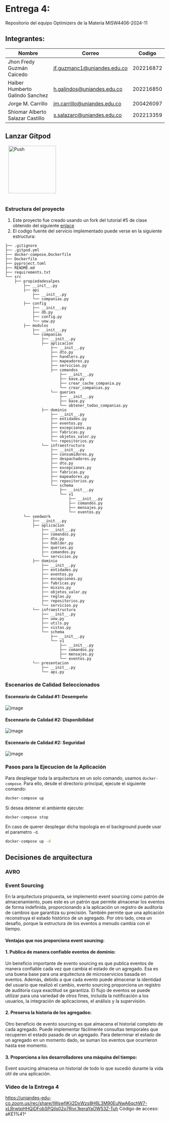 # Entrega 4: 

Repositorio del equipo Optimizers de la Materia MISW4406-2024-11

## Integrantes:

|   Nombre                         |   Correo                      | Codigo    | 
|----------------------------------|-------------------------------|-----------|
| Jhon Fredy Guzmán Caicedo        | jf.guzmanc1@uniandes.edu.co   | 202216872 |
| Haiber Humberto Galindo Sanchez  | h.galindos@uniandes.edu.co    | 202216850 |
| Jorge M. Carrillo                | jm.carrillo@uniandes.edu.co   | 200426097 |
| Shiomar Alberto Salazar Castillo | s.salazarc@uniandes.edu.co    | 202213359 |

## Lanzar Gitpod

<a href="https://shiomarsala-misw4406202-j32zbu6sb2p.ws-us108.gitpod.io/" style="padding: 10px;">
    <img src="https://gitpod.io/button/open-in-gitpod.svg" width="150" alt="Push" align="center">
</a>
<br/><br/>


### Estructura del proyecto

1. Este proyecto fue creado usando un fork del tutorial #5 de clase obtenido del siguiente [enlace](https://github.com/MISW4406/tutorial-5-cqrs-eventos)
2. El codigo fuente del servicio implementado puede verse en la siguiente estructura:

```
├── .gitignore
├── .gitpod.yml
├── docker-compose.Dockerfile
├── Dockerfile
├── pyproject.toml
├── README.md
├── requirements.txt
└── src
    ├── propiedadesalpes
        ├── __init__.py
        ├── api
            ├── __init__.py
            └── companias.py
        ├── config
            ├── __init__.py
            ├── db.py
            ├── config.py
            └── uow.py
        ├── modulos
            ├── __init__.py
            └── companias
                ├── __init__.py
                ├── aplicacion
                    ├── __init__.py
                    ├── dto.py
                    ├── handlers.py
                    ├── mapeadores.py
                    ├── servicios.py
                    ├── comandos
                        ├── __init__.py
                        ├── base.py
                        ├── crear_cache_compania.py
                        └── crear_companias.py
                    └── queries
                        ├── __init__.py
                        ├── base.py
                        └── obtener_todas_companias.py
                ├── dominio
                    ├── __init__.py
                    ├── entidades.py
                    ├── eventos.py
                    ├── excepciones.py
                    ├── fabricas.py
                    ├── objetos_valor.py
                    └── repositorios.py
                └── infraestructura
                    ├── __init__.py
                    ├── consumidores.py
                    ├── despachadores.py
                    ├── dto.py
                    ├── excepciones.py
                    ├── fabricas.py
                    ├── mapeadores.py
                    ├── repositorios.py
                    └── schema
                        ├── __init__.py
                        └── v1
                            ├── __init__.py
                            ├── comandos.py
                            ├── mensajes.py
                            └── eventos.py          
        └── seedwork
            ├── __init__.py
            ├── aplicacion
                ├── __init__.py
                ├── comandos.py
                ├── dto.py
                ├── hablder.py
                ├── queries.py
                ├── comandos.py
                └── servicios.py
            ├── dominio
                ├── __init__.py
                ├── entidades.py
                ├── eventos.py
                ├── excepciones.py
                ├── fabricas.py
                ├── mixins.py
                ├── objetos_valor.py
                ├── reglas.py
                ├── repositorios.py
                └── servicios.py
            └── infraestructura
                ├── __init__.py
                ├── uow.py
                ├── utils.py
                ├── vistas.py
                └── schema
                    ├── __init__.py
                    └── v1
                        ├── __init__.py
                        ├── comandos.py
                        ├── mensajes.py
                        └── eventos.py       
            └── presentacion
                ├── __init__.py
                └── api.py
```

### Escenarios de Calidad Seleccionados

#### Esceneario de Calidad #1: Desempeño
![image](https://github.com/shiomar-salazar/MISW4406-202411-Entrega-3/assets/111320185/52eff4a1-20c8-40da-85b9-d627c5c3b4f9)

#### Esceneario de Calidad #2: Disponibilidad
![image](https://github.com/shiomar-salazar/MISW4406-202411-Entrega-3/assets/111320185/c6d25f10-3638-4dbf-9768-8f69655add90)

#### Esceneario de Calidad #2: Seguridad
![image](https://github.com/shiomar-salazar/MISW4406-202411-Entrega-3/assets/111320185/42f7a336-0f69-44de-a43c-f2adaed72240)

### Pasos para la Ejecucion de la Aplicación

Para desplegar toda la arquitectura en un solo comando, usamos `docker-compose`. Para ello, desde el directorio principal, ejecute el siguiente comando:

```bash
docker-compose up
```

Si desea detener el ambiente ejecute:

```bash
docker-compose stop
```

En caso de querer desplegar dicha topología en el background puede usar el parametro `-d`.

```bash
docker-compose up -d
```

## Decisiones de arquitectura

### AVRO

### Event Sourcing
En la arquitectura propuesta, se implementó event sourcing como patrón de almacenamiento, pues este es un patrón que permite almacenar los eventos de forma indefinida, proporcionando a la aplicación un registro de auditoría de cambios que garantiza su precisión. También permite que una aplicación reconstruya el estado histórico de un agregado. Por otro lado, crea un desafío, porque la estructura de los eventos a menudo cambia con el tiempo.
#### Ventajas que nos proporciona event sourcing:
#### 1. Publica de manera confiable eventos de dominio:
Un beneficio importante de evento sourcing es que publica eventos de manera confiable cada vez que cambia el estado de un agregado. Esa es una buena base para una arquitectura de microservicios basada en eventos. Además, debido a que cada evento puede almacenar la identidad del usuario que realizó el cambio, evento sourcing proporciona un registro de auditoría cuya exactitud se garantiza. El flujo de eventos se puede utilizar para una variedad de otros fines, incluida la notificación a los usuarios, la integración de aplicaciones, el análisis y la supervisión.
#### 2. Preserva la historia de los agregados:
Otro beneficio de evento sourcing es que almacena el historial completo de cada agregado. Puede implementar fácilmente consultas temporales que recuperen el estado pasado de un agregado. Para determinar el estado de un agregado en un momento dado, se suman los eventos que ocurrieron hasta ese momento.
#### 3. Proporciona a los desarrolladores una máquina del tiempo:
Event sourcing almacena un historial de todo lo que sucedió durante la vida útil de una aplicación.


### Video de la Entrega 4

https://uniandes-edu-co.zoom.us/rec/share/IWswfiKii2DxWzs8H6L3M90EuNwA6qchW7-xLRrwtpHHQiDFobSPQils02o7Rivi.1keraYaOW53Z-Tuh
Código de acceso:  aKE1%41^
